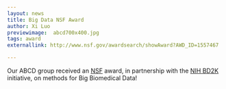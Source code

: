 ```yaml
---
layout: news
title: Big Data NSF Award
author: Xi Luo
previewimage:  abcd700x400.jpg
tags: award
externallink: http://www.nsf.gov/awardsearch/showAward?AWD_ID=1557467

---
```

Our ABCD group received an [NSF](http://www.nsf.gov/awardsearch/showAward?AWD_ID=1557467) award, in partnership with the [NIH BD2K](https://datascience.nih.gov/bd2k) initiative, on methods for Big Biomedical Data!
